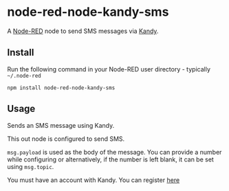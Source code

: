 node-red-node-kandy-sms
=======================

A <a href="http://nodered.org" target="_new">Node-RED</a> node to send SMS messages via <a href="https://developer.kandy.io" target="_new">Kandy</a>.

Install
-------

Run the following command in your Node-RED user directory - typically `~/.node-red`

    npm install node-red-node-kandy-sms


Usage
-----

Sends an SMS message using Kandy.

This out node is configured to send SMS.

`msg.payload` is used as the body of the message. You can provide a number while configuring or alternatively, if the number is left blank, it can be set using `msg.topic`.

You must have an account with Kandy. You can register <a href="https://developer.kandy.io/signup">here</a>
